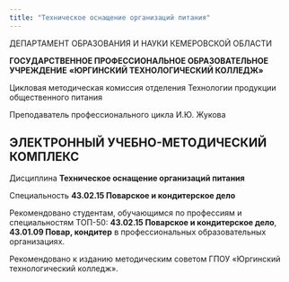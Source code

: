 ```yaml
---
title: "Техническое оснащение организаций питания"
---
```


ДЕПАРТАМЕНТ ОБРАЗОВАНИЯ И НАУКИ КЕМЕРОВСКОЙ ОБЛАСТИ

**ГОСУДАРСТВЕННОЕ ПРОФЕССИОНАЛЬНОЕ ОБРАЗОВАТЕЛЬНОЕ УЧРЕЖДЕНИЕ**
**«ЮРГИНСКИЙ ТЕХНОЛОГИЧЕСКИЙ КОЛЛЕДЖ»**

Цикловая методическая комиссия отделения Технологии продукции общественного питания

Преподаватель профессионального цикла И.Ю. Жукова

## ЭЛЕКТРОННЫЙ УЧЕБНО-МЕТОДИЧЕСКИЙ КОМПЛЕКС


Дисциплина **Техническое оснащение организаций питания**

Специальность **43.02.15 Поварское и кондитерское дело**

Рекомендовано студентам, обучающимся по профессиям и специальностям ТОП-50: **43.02.15 Поварское и кондитерское дело**, **43.01.09 Повар, кондитер** в профессиональных образовательных организациях.

Рекомендовано к изданию методическим советом ГПОУ «Юргинский технологический колледж».